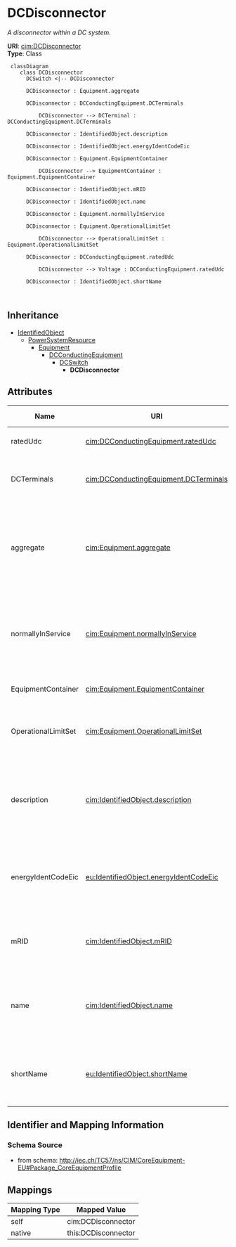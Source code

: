 # DCDisconnector


_A disconnector within a DC system._





**URI**: [cim:DCDisconnector](http://iec.ch/TC57/CIM100#DCDisconnector)<br />
**Type**: Class




```mermaid
 classDiagram
    class DCDisconnector
      DCSwitch <|-- DCDisconnector
      
      DCDisconnector : Equipment.aggregate
        
      DCDisconnector : DCConductingEquipment.DCTerminals
        
          DCDisconnector --> DCTerminal : DCConductingEquipment.DCTerminals
        
      DCDisconnector : IdentifiedObject.description
        
      DCDisconnector : IdentifiedObject.energyIdentCodeEic
        
      DCDisconnector : Equipment.EquipmentContainer
        
          DCDisconnector --> EquipmentContainer : Equipment.EquipmentContainer
        
      DCDisconnector : IdentifiedObject.mRID
        
      DCDisconnector : IdentifiedObject.name
        
      DCDisconnector : Equipment.normallyInService
        
      DCDisconnector : Equipment.OperationalLimitSet
        
          DCDisconnector --> OperationalLimitSet : Equipment.OperationalLimitSet
        
      DCDisconnector : DCConductingEquipment.ratedUdc
        
          DCDisconnector --> Voltage : DCConductingEquipment.ratedUdc
        
      DCDisconnector : IdentifiedObject.shortName
        
      
```





## Inheritance
* [IdentifiedObject](IdentifiedObject.md)
    * [PowerSystemResource](PowerSystemResource.md)
        * [Equipment](Equipment.md)
            * [DCConductingEquipment](DCConductingEquipment.md)
                * [DCSwitch](DCSwitch.md)
                    * **DCDisconnector**



## Attributes


| Name | URI | Cardinality and Range | Description | Inheritance |
| ---  | --- | --- | --- | --- |
| ratedUdc | [cim:DCConductingEquipment.ratedUdc](http://iec.ch/TC57/CIM100#DCConductingEquipment.ratedUdc) | 1..1 <br />  [Voltage](Voltage.md)  | Rated DC device voltage | [DCConductingEquipment](DCConductingEquipment.md) |
| DCTerminals | [cim:DCConductingEquipment.DCTerminals](http://iec.ch/TC57/CIM100#DCConductingEquipment.DCTerminals) | 0..* <br />  [DCTerminal](DCTerminal.md)  | A DC conducting equipment has DC terminals | [DCConductingEquipment](DCConductingEquipment.md) |
| aggregate | [cim:Equipment.aggregate](http://iec.ch/TC57/CIM100#Equipment.aggregate) | 0..1 <br />  boolean  | The aggregate flag provides an alternative way of representing an aggregated ... | [Equipment](Equipment.md) |
| normallyInService | [cim:Equipment.normallyInService](http://iec.ch/TC57/CIM100#Equipment.normallyInService) | 0..1 <br />  boolean  | Specifies the availability of the equipment under normal operating conditions | [Equipment](Equipment.md) |
| EquipmentContainer | [cim:Equipment.EquipmentContainer](http://iec.ch/TC57/CIM100#Equipment.EquipmentContainer) | 0..1 <br />  [EquipmentContainer](EquipmentContainer.md)  | Container of this equipment | [Equipment](Equipment.md) |
| OperationalLimitSet | [cim:Equipment.OperationalLimitSet](http://iec.ch/TC57/CIM100#Equipment.OperationalLimitSet) | 0..* <br />  [OperationalLimitSet](OperationalLimitSet.md)  | The operational limit sets associated with this equipment | [Equipment](Equipment.md) |
| description | [cim:IdentifiedObject.description](http://iec.ch/TC57/CIM100#IdentifiedObject.description) | 0..1 <br />  string  | The description is a free human readable text describing or naming the object | [IdentifiedObject](IdentifiedObject.md) |
| energyIdentCodeEic | [eu:IdentifiedObject.energyIdentCodeEic](http://iec.ch/TC57/CIM100-European#IdentifiedObject.energyIdentCodeEic) | 0..1 <br />  string  | The attribute is used for an exchange of the EIC code (Energy identification ... | [IdentifiedObject](IdentifiedObject.md) |
| mRID | [cim:IdentifiedObject.mRID](http://iec.ch/TC57/CIM100#IdentifiedObject.mRID) | 1..1 <br />  string  | Master resource identifier issued by a model authority | [IdentifiedObject](IdentifiedObject.md) |
| name | [cim:IdentifiedObject.name](http://iec.ch/TC57/CIM100#IdentifiedObject.name) | 1..1 <br />  string  | The name is any free human readable and possibly non unique text naming the o... | [IdentifiedObject](IdentifiedObject.md) |
| shortName | [eu:IdentifiedObject.shortName](http://iec.ch/TC57/CIM100-European#IdentifiedObject.shortName) | 0..1 <br />  string  | The attribute is used for an exchange of a human readable short name with len... | [IdentifiedObject](IdentifiedObject.md) |









## Identifier and Mapping Information







### Schema Source


* from schema: http://iec.ch/TC57/ns/CIM/CoreEquipment-EU#Package_CoreEquipmentProfile





## Mappings

| Mapping Type | Mapped Value |
| ---  | ---  |
| self | cim:DCDisconnector |
| native | this:DCDisconnector |





